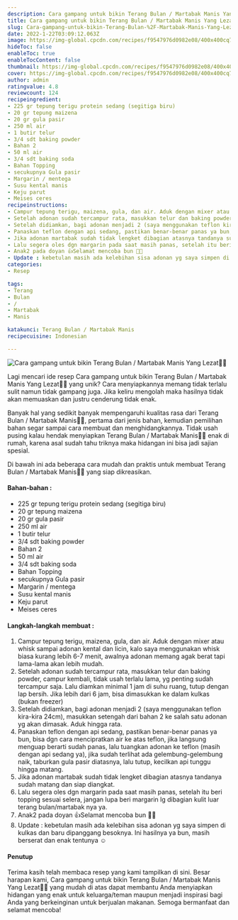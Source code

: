 ```yaml
---
description: Cara gampang untuk bikin Terang Bulan / Martabak Manis Yang Lezat"
title: Cara gampang untuk bikin Terang Bulan / Martabak Manis Yang Lezat
slug: Cara-gampang-untuk-bikin-Terang-Bulan-%2F-Martabak-Manis-Yang-Lezat
date: 2022-1-22T03:09:12.063Z
image: https://img-global.cpcdn.com/recipes/f9547976d0982e08/400x400cq70/photo.jpg
hideToc: false
enableToc: true
enableTocContent: false
thumbnail: https://img-global.cpcdn.com/recipes/f9547976d0982e08/400x400cq70/photo.jpg
cover: https://img-global.cpcdn.com/recipes/f9547976d0982e08/400x400cq70/photo.jpg
author: admin
ratingvalue: 4.8
reviewcount: 124
recipeingredient:
- 225 gr tepung terigu protein sedang (segitiga biru)
- 20 gr tepung maizena
- 20 gr gula pasir
- 250 ml air
- 1 butir telur
- 3/4 sdt baking powder
- Bahan 2
- 50 ml air
- 3/4 sdt baking soda
- Bahan Topping
- secukupnya Gula pasir
- Margarin / mentega
- Susu kental manis
- Keju parut
- Meises ceres
recipeinstructions:
- Campur tepung terigu, maizena, gula, dan air. Aduk dengan mixer atau whisk sampai adonan kental dan licin, kalo saya menggunakan whisk biasa kurang lebih 6-7 menit, awalnya adonan memang agak berat tapi lama-lama akan lebih mudah.
- Setelah adonan sudah tercampur rata, masukkan telur dan baking powder, campur kembali, tidak usah terlalu lama, yg penting sudah tercampur saja. Lalu diamkan minimal 1 jam di suhu ruang, tutup dengan lap bersih. Jika lebih dari 6 jam, bisa dimasukkan ke dalam kulkas (bukan freezer)
- Setelah didiamkan, bagi adonan menjadi 2 (saya menggunakan teflon kira-kira 24cm), masukkan setengah dari bahan 2 ke salah satu adonan yg akan dimasak. Aduk hingga rata.
- Panaskan teflon dengan api sedang, pastikan benar-benar panas ya bun, bisa dgn cara mencipratkan air ke atas teflon, jika langsung menguap berarti sudah panas, lalu tuangkan adonan ke teflon (masih dengan api sedang ya), jika sudah terlihat ada gelembung-gelembung naik, taburkan gula pasir diatasnya, lalu tutup, kecilkan api tunggu hingga matang.
- Jika adonan martabak sudah tidak lengket dibagian atasnya tandanya sudah matang dan siap diangkat.
- Lalu segera oles dgn margarin pada saat masih panas, setelah itu beri topping sesuai selera, jangan lupa beri margarin lg dibagian kulit luar terang bulan/martabak nya ya.
- Anak2 pada doyan 👍Selamat mencoba bun 🤗🥰
- Update : kebetulan masih ada kelebihan sisa adonan yg saya simpen di kulkas dan baru dipanggang besoknya. Ini hasilnya ya bun, masih berserat dan enak tentunya ☺️
categories:
- Resep

tags:
- Terang
- Bulan
- /
- Martabak
- Manis

katakunci: Terang Bulan / Martabak Manis
recipecuisine: Indonesian

---
```


![Cara gampang untuk bikin Terang Bulan / Martabak Manis Yang Lezat👩‍🍳](https://img-global.cpcdn.com/recipes/f9547976d0982e08/400x400cq70/photo.jpg)

Lagi mencari ide resep Cara gampang untuk bikin Terang Bulan / Martabak Manis Yang Lezat👩‍🍳 yang unik? Cara menyiapkannya memang tidak terlalu sulit namun tidak gampang juga. Jika keliru mengolah maka hasilnya tidak akan memuaskan dan justru cenderung tidak enak.

Banyak hal yang sedikit banyak mempengaruhi kualitas rasa dari Terang Bulan / Martabak Manis👩‍🍳, pertama dari jenis bahan, kemudian pemilihan bahan segar sampai cara membuat dan menghidangkannya. Tidak usah pusing kalau hendak menyiapkan Terang Bulan / Martabak Manis👩‍🍳 enak di rumah, karena asal sudah tahu triknya maka hidangan ini bisa jadi sajian spesial.

Di bawah ini ada beberapa cara mudah dan praktis untuk membuat Terang Bulan / Martabak Manis👩‍🍳 yang siap dikreasikan.

<!--inarticleads1-->

#### Bahan-bahan :

- 225 gr tepung terigu protein sedang (segitiga biru)
- 20 gr tepung maizena
- 20 gr gula pasir
- 250 ml air
- 1 butir telur
- 3/4 sdt baking powder
- Bahan 2
- 50 ml air
- 3/4 sdt baking soda
- Bahan Topping
- secukupnya Gula pasir
- Margarin / mentega
- Susu kental manis
- Keju parut
- Meises ceres

<!--inarticleads2-->

#### Langkah-langkah membuat :

1. Campur tepung terigu, maizena, gula, dan air. Aduk dengan mixer atau whisk sampai adonan kental dan licin, kalo saya menggunakan whisk biasa kurang lebih 6-7 menit, awalnya adonan memang agak berat tapi lama-lama akan lebih mudah.
1. Setelah adonan sudah tercampur rata, masukkan telur dan baking powder, campur kembali, tidak usah terlalu lama, yg penting sudah tercampur saja. Lalu diamkan minimal 1 jam di suhu ruang, tutup dengan lap bersih. Jika lebih dari 6 jam, bisa dimasukkan ke dalam kulkas (bukan freezer)
1. Setelah didiamkan, bagi adonan menjadi 2 (saya menggunakan teflon kira-kira 24cm), masukkan setengah dari bahan 2 ke salah satu adonan yg akan dimasak. Aduk hingga rata.
1. Panaskan teflon dengan api sedang, pastikan benar-benar panas ya bun, bisa dgn cara mencipratkan air ke atas teflon, jika langsung menguap berarti sudah panas, lalu tuangkan adonan ke teflon (masih dengan api sedang ya), jika sudah terlihat ada gelembung-gelembung naik, taburkan gula pasir diatasnya, lalu tutup, kecilkan api tunggu hingga matang.
1. Jika adonan martabak sudah tidak lengket dibagian atasnya tandanya sudah matang dan siap diangkat.
1. Lalu segera oles dgn margarin pada saat masih panas, setelah itu beri topping sesuai selera, jangan lupa beri margarin lg dibagian kulit luar terang bulan/martabak nya ya.
1. Anak2 pada doyan 👍Selamat mencoba bun 🤗🥰
1. Update : kebetulan masih ada kelebihan sisa adonan yg saya simpen di kulkas dan baru dipanggang besoknya. Ini hasilnya ya bun, masih berserat dan enak tentunya ☺️

#### Penutup

Terima kasih telah membaca resep yang kami tampilkan di sini. Besar harapan kami, Cara gampang untuk bikin Terang Bulan / Martabak Manis Yang Lezat👩‍🍳 yang mudah di atas dapat membantu Anda menyiapkan hidangan yang enak untuk keluarga/teman maupun menjadi inspirasi bagi Anda yang berkeinginan untuk berjualan makanan. Semoga bermanfaat dan selamat mencoba!